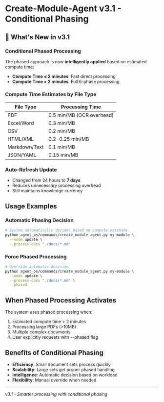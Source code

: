 # Create-Module-Agent v3.1 - Conditional Phasing

## 🔄 What's New in v3.1

### Conditional Phased Processing
The phased approach is now **intelligently applied** based on estimated compute time:

- **Compute Time ≤ 2 minutes**: Fast direct processing
- **Compute Time > 2 minutes**: Full 6-phase processing

### Compute Time Estimates by File Type
| File Type | Processing Time |
|-----------|----------------|
| PDF | 0.5 min/MB (OCR overhead) |
| Excel/Word | 0.3 min/MB |
| CSV | 0.2 min/MB |
| HTML/XML | 0.2-0.25 min/MB |
| Markdown/Text | 0.1 min/MB |
| JSON/YAML | 0.15 min/MB |

### Auto-Refresh Update
- Changed from 24 hours to **7 days**
- Reduces unnecessary processing overhead
- Still maintains knowledge currency

## Usage Examples

### Automatic Phasing Decision
```bash
# System automatically decides based on compute estimate
python agent_os/commands/create_module_agent.py my-module \
  --mode update \
  --process-docs "./docs/*.md"
```

### Force Phased Processing
```bash
# Override automatic decision
python agent_os/commands/create_module_agent.py my-module \
  --mode update \
  --process-docs "./docs/*.md" \
  --phased
```

## When Phased Processing Activates

The system uses phased processing when:
1. Estimated compute time > 2 minutes
2. Processing large PDFs (>10MB)
3. Multiple complex documents
4. User explicitly requests with --phased flag

## Benefits of Conditional Phasing

- **Efficiency**: Small document sets process quickly
- **Scalability**: Large sets get proper phased handling
- **Intelligence**: Automatic decision based on workload
- **Flexibility**: Manual override when needed

---
*v3.1 - Smarter processing with conditional phasing*
